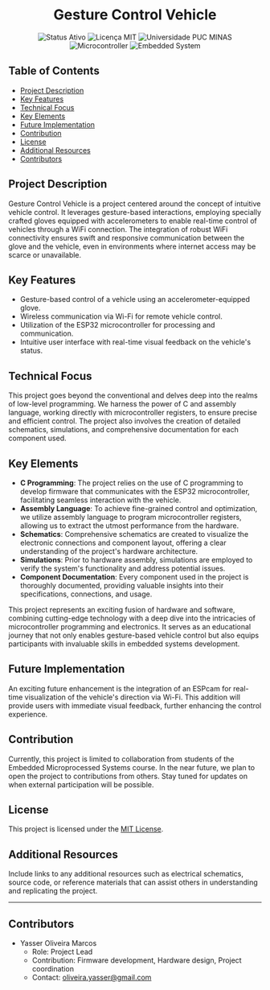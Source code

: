 <h1 align="center">Gesture Control Vehicle</h1>

<p align="center">
  <img src="https://img.shields.io/badge/Status-Inactive-4B0082?style=for-the-badge&logo=statuspage&logoColor=white" alt="Status Ativo">
  <img src="https://img.shields.io/badge/License-MIT-blue.svg?style=for-the-badge&logo=mit&logoColor=white" alt="Licença MIT">
  <img src="https://img.shields.io/badge/University-PUC%20MINAS-00599C?style=for-the-badge" alt="Universidade PUC MINAS">
  <img src="https://img.shields.io/badge/Microcontroller-4B0082?style=for-the-badge&logo=microchip&logoColor=white" alt="Microcontroller">
  <img src="https://img.shields.io/badge/Embedded%20System-4B0082?style=for-the-badge&logo=microchip&logoColor=white" alt="Embedded System">
</p>

<!-- Table of Contents -->
## Table of Contents
- [Project Description](#project-description)
- [Key Features](#key-features)
- [Technical Focus](#technical-focus)
- [Key Elements](#key-elements)
- [Future Implementation](#future-implementation)
- [Contribution](#contribution)
- [License](#license)
- [Additional Resources](#additional-resources)
- [Contributors](#contributors) 

<!-- Project Description -->
## Project Description

Gesture Control Vehicle is a project centered around the concept of intuitive vehicle control. It leverages gesture-based interactions, employing specially crafted gloves equipped with accelerometers to enable real-time control of vehicles through a WiFi connection. The integration of robust WiFi connectivity ensures swift and responsive communication between the glove and the vehicle, even in environments where internet access may be scarce or unavailable.

<!-- Key Features -->
## Key Features

- Gesture-based control of a vehicle using an accelerometer-equipped glove.
- Wireless communication via Wi-Fi for remote vehicle control.
- Utilization of the ESP32 microcontroller for processing and communication.
- Intuitive user interface with real-time visual feedback on the vehicle's status.

<!-- Technical Focus -->
## Technical Focus

This project goes beyond the conventional and delves deep into the realms of low-level programming. We harness the power of C and assembly language, working directly with microcontroller registers, to ensure precise and efficient control. The project also involves the creation of detailed schematics, simulations, and comprehensive documentation for each component used.

<!-- Key Elements -->
## Key Elements

- **C Programming**: The project relies on the use of C programming to develop firmware that communicates with the ESP32 microcontroller, facilitating seamless interaction with the vehicle.
- **Assembly Language**: To achieve fine-grained control and optimization, we utilize assembly language to program microcontroller registers, allowing us to extract the utmost performance from the hardware.
- **Schematics**: Comprehensive schematics are created to visualize the electronic connections and component layout, offering a clear understanding of the project's hardware architecture.
- **Simulations**: Prior to hardware assembly, simulations are employed to verify the system's functionality and address potential issues.
- **Component Documentation**: Every component used in the project is thoroughly documented, providing valuable insights into their specifications, connections, and usage.

This project represents an exciting fusion of hardware and software, combining cutting-edge technology with a deep dive into the intricacies of microcontroller programming and electronics. It serves as an educational journey that not only enables gesture-based vehicle control but also equips participants with invaluable skills in embedded systems development.

<!-- Future Implementation -->
## Future Implementation

An exciting future enhancement is the integration of an ESPcam for real-time visualization of the vehicle's direction via Wi-Fi. This addition will provide users with immediate visual feedback, further enhancing the control experience.

<!-- Contribution -->
## Contribution

Currently, this project is limited to collaboration from students of the Embedded Microprocessed Systems course. In the near future, we plan to open the project to contributions from others. Stay tuned for updates on when external participation will be possible.

<!-- License -->
## License

This project is licensed under the [MIT License](LICENSE).

<!-- Additional Resources -->
## Additional Resources

Include links to any additional resources such as electrical schematics, source code, or reference materials that can assist others in understanding and replicating the project.

---
## Contributors

- Yasser Oliveira Marcos
  - Role: Project Lead
  - Contribution: Firmware development, Hardware design, Project coordination
  - Contact: oliveira.yasser@gmail.com
